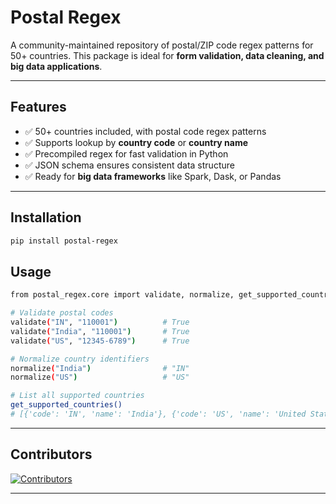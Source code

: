 # Postal Regex

A community-maintained repository of postal/ZIP code regex patterns for 50+ countries. 
This package is ideal for **form validation, data cleaning, and big data applications**.

---

## Features

- ✅ 50+ countries included, with postal code regex patterns  
- ✅ Supports lookup by **country code** or **country name**  
- ✅ Precompiled regex for fast validation in Python  
- ✅ JSON schema ensures consistent data structure  
- ✅ Ready for **big data frameworks** like Spark, Dask, or Pandas  

---
## Installation

```bash
pip install postal-regex
```

## Usage

```bash
from postal_regex.core import validate, normalize, get_supported_countries

# Validate postal codes
validate("IN", "110001")          # True
validate("India", "110001")       # True
validate("US", "12345-6789")      # True

# Normalize country identifiers
normalize("India")                # "IN"
normalize("US")                   # "US"

# List all supported countries
get_supported_countries()
# [{'code': 'IN', 'name': 'India'}, {'code': 'US', 'name': 'United States'}, ...]

```
---

## Contributors

[![Contributors](https://contrib.rocks/image?repo=ankitgadling/postal-regex)](https://github.com/ankitgadling/postal-regex/graphs/contributors)

---